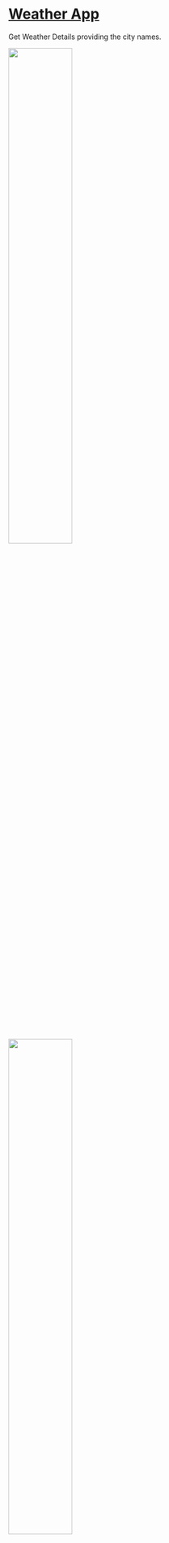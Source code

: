 # [Weather App](https://weather-app-kappa-pied.vercel.app/)

Get Weather Details providing the city names.

<img src="https://github.com/user-attachments/assets/32ce1b63-b93a-4883-8498-5aa1ff4899c7" width='50%'>

<img src="https://github.com/user-attachments/assets/16380de5-c64b-4020-83b2-9204ffeefc07" width="50%">
